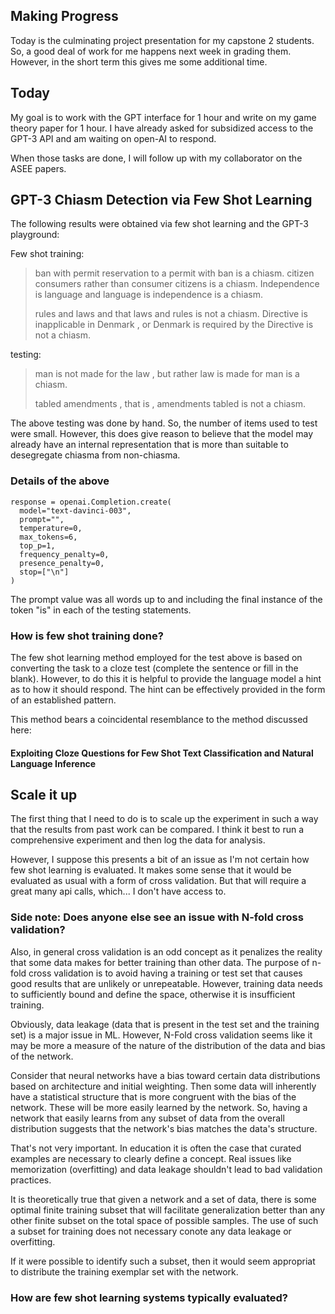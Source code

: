 ## Making Progress

Today is the culminating project presentation for my capstone 2 students. So, a good deal of work for me happens next week in grading them. However, in the short term this gives me some additional time. 

## Today

My goal is to work with the GPT interface for 1 hour and write on my game theory paper for 1 hour. I have already asked for subsidized access to the GPT-3 API and am waiting on open-AI to respond. 

When those tasks are done, I will follow up with my collaborator on the ASEE papers.

## GPT-3 Chiasm Detection via Few Shot Learning

The following results were obtained via few shot learning and the GPT-3 playground:

Few shot training:

> ban with permit reservation to a permit with ban is a chiasm.
> citizen consumers rather than consumer citizens is a chiasm.
> Independence is language and language is independence is a chiasm.
>
> rules and laws and that laws and rules is not a chiasm.
> Directive is inapplicable in Denmark , or Denmark is required by the Directive is not a chiasm.

testing: 

> man is not made for the law , but rather law is made for man is a chiasm.
>
> tabled amendments , that is , amendments tabled is not a chiasm.

The above testing was done by hand. So, the number of items used to test were small. However, this does give reason to believe that the model may already have an internal representation that is more than suitable to desegregate chiasma from non-chiasma. 

### Details of the above

    response = openai.Completion.create(
      model="text-davinci-003",
      prompt="",
      temperature=0,
      max_tokens=6,
      top_p=1,
      frequency_penalty=0,
      presence_penalty=0,
      stop=["\n"]
    )

The prompt value was all words up to and including the final instance of the token "is" in each of the testing statements. 

### How is few shot training done?

The few shot learning method employed for the test above is based on converting the task to a cloze test (complete the sentence or fill in the blank). However, to do this it is helpful to provide the language model a hint as to how it should respond. The hint can be effectively provided in the form of an established pattern. 

This method bears a coincidental resemblance to the method discussed here:
#### Exploiting Cloze Questions for Few Shot Text Classification and Natural Language Inference


## Scale it up

The first thing that I need to do is to scale up the experiment in such a way that the results from past work can be compared. I think it best to run a comprehensive experiment and then log the data for analysis. 

However, I suppose this presents a bit of an issue as I'm not certain how few shot learning is evaluated. It makes some sense that it would be evaluated as usual with a form of cross validation. But that will require a great many api calls, which... I don't have access to.

### Side note: Does anyone else see an issue with N-fold cross validation?

Also, in general cross validation is an odd concept as it penalizes the reality that some data makes for better training than other data. The purpose of n-fold cross validation is to avoid having a training or test set that causes good results that are unlikely or unrepeatable. However, training data needs to sufficiently bound and define the space, otherwise it is insufficient training. 

Obviously, data leakage (data that is present in the test set and the training set) is a major issue in ML. However, N-Fold cross validation seems like it may be more a measure of the nature of the distribution of the data and bias of the network. 

Consider that neural networks have a bias toward certain data distributions based on architecture and initial weighting. Then some data will inherently have a statistical structure that is more congruent with the bias of the network. These will be more easily learned by the network. So, having a network that easily learns from any subset of data from the overall distribution suggests that the network's bias matches the data's structure. 

That's not very important. In education it is often the case that curated examples are necessary to clearly define a concept. Real issues like memorization (overfitting) and data leakage shouldn't lead to bad validation practices. 

It is theoretically true that given a network and a set of data, there is some optimal finite training subset that will facilitate generalization better than any other finite subset on the total space of possible samples. The use of such a subset for training does not necessary conote any data leakage or overfitting. 

If it were possible to identify such a subset, then it would seem appropriat to distribute the training exemplar set with the network. 

### How are few shot learning systems typically evaluated?






